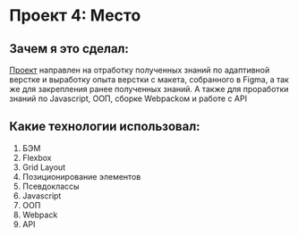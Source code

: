 # Проект 4: Место

## Зачем я это сделал:
[Проект](https://alextcoi.github.io/mesto/) направлен на отработку полученных знаний по адаптивной верстке и выработку опыта верстки с макета, собранного в Figma, а так же для закрепления ранее полученных знаний. 
А также для проработки знаний по Javascript, ООП, сборке Webpackом и работе с API

## Какие технологии использовал:
1. БЭМ
2. Flexbox
3. Grid Layout
4. Позиционирование элементов
5. Псевдоклассы
6. Javascript
7. ООП
8. Webpack
9. API
